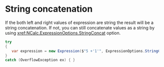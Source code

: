 ﻿# String concatenation

If the both left and right values of expression are string the result will be a string concatenation. If not, you can still concatenate values as a string by using <xref:NCalc.ExpressionOptions.StringConcat> option.

```c#
try
{
   var expression = new Expression($"5 +'1'", ExpressionOptions.StringConcat);
}
catch (OverflowException ex) { }
```